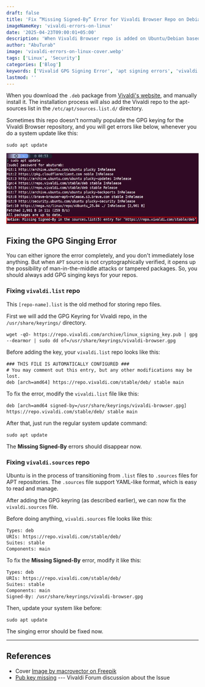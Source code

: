 ```yaml
---
draft: false
title: 'Fix “Missing Signed-By” Error for Vivaldi Browser Repo on Debian/Ubuntu based Systems'
imageNameKey: 'vivaldi-errors-on-linux'
date: '2025-04-23T09:00:01+05:00'
description: 'When Vivaldi Browser repo is added on Ubuntu/Debian based systems, you get "Missing Signed-By" errors while updating the system. This blog will fix that error for good.'
author: "AbuTurab"
image: 'vivaldi-errors-on-linux-cover.webp'
tags: ['Linux', 'Security']
categories: ['Blog']
keywords: ['Vivalid GPG Signing Error', 'apt signing errors', 'vivaldi missing signing keys', 'linux missing keys for vivaldi repo', 'apt repository missing signing and gpg keys']
lastmod: ''
---
```


When you download the `.deb` package from [Vivaldi's website](https://vivaldi.com/download/), and manually install it. The installation process will also add the Vivaldi repo to the apt-sources list in the `/etc/apt/sources.list.d/` directory.

Sometimes this repo doesn't normally populate the GPG keying for the Vivaldi Browser repository, and you will get errors like below, whenever you do a system update like this:
```terminal
sudo apt update
```

![](vivaldi-errors-on-linux.webp)

## Fixing the GPG Singing Error

You can either ignore the error completely, and you don't immediately lose anything. But when `APT` source is not cryptographically verified, it opens up the possibility of man-in-the-middle attacks or tampered packages. So, you should always add GPG singing keys for your repos.

### Fixing `vivaldi.list` repo

This `[repo-name].list` is the old method for storing repo files.

First we will add the GPG Keyring for Vivaldi repo, in the `/usr/share/keyrings/` directory.
```terminal
wget -qO- https://repo.vivaldi.com/archive/linux_signing_key.pub | gpg --dearmor | sudo dd of=/usr/share/keyrings/vivaldi-browser.gpg
```

Before adding the key, your `vivaldi.list` repo looks like this:
```term
### THIS FILE IS AUTOMATICALLY CONFIGURED ###
# You may comment out this entry, but any other modifications may be lost.
deb [arch=amd64] https://repo.vivaldi.com/stable/deb/ stable main
```

To fix the error, modify the `vivaldi.list` file like this:
```term
deb [arch=amd64 signed-by=/usr/share/keyrings/vivaldi-browser.gpg] https://repo.vivaldi.com/stable/deb/ stable main
```

After that, just run the regular system update command:
```term
sudo apt update
```

The **Missing Signed-By** errors should disappear now.

### Fixing `vivaldi.sources` repo

Ubuntu is in the process of transitioning from `.list` files to `.sources` files for APT repositories. The `.sources` file support YAML-like format, which is easy to read and manage.

After adding the GPG keyring (as described earlier), we can now fix the `vivaldi.sources` file.

Before doing anything, `vivaldi.sources` file looks like this:
```terminal
Types: deb
URIs: https://repo.vivaldi.com/stable/deb/
Suites: stable
Components: main
```

To fix the **Missing Signed-By** error, modify it like this:
```terminal
Types: deb
URIs: https://repo.vivaldi.com/stable/deb/
Suites: stable
Components: main
Signed-By: /usr/share/keyrings/vivaldi-browser.gpg
```

Then, update your system like before:
```terminal
sudo apt update
```

The singing error should be fixed now.

---
## References

- Cover <a href="https://www.freepik.com/free-vector/computer-repair-illustration_17714407.htm#fromView=search&page=1&position=3&uuid=8c5adb0f-fa3d-4d58-9de8-744e5bb3d3d5&query=gpg+errors">Image by macrovector on Freepik</a>
- [Pub key missing](https://forum.vivaldi.net/topic/82801/pub-key-missing) --- Vivaldi Forum discussion about the Issue